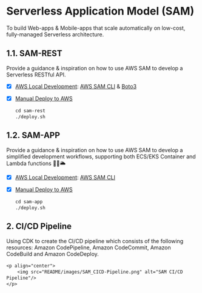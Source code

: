 # Serverless Application Model (SAM)

To build Web-apps & Mobile-apps that scale automatically on low-cost, fully-managed Serverless architecture.

## 1.1. SAM-REST

Provide a guidance & inspiration on how to use AWS SAM to develop a Serverless RESTful API.

* [x] [AWS Local Development](https://devsecops.job4u.io/en/serverless/sam-local): [AWS SAM CLI](https://docs.aws.amazon.com/serverless-application-model/latest/developerguide/serverless-sam-cli-install.html) & [Boto3](https://boto3.amazonaws.com/v1/documentation/api/latest/guide/quickstart.html#installation)
    
* [x] [Manual Deploy to AWS](https://devsecops.job4u.io/en/serverless/manual-deploy)

    ```
    cd sam-rest
    ./deploy.sh
    ```
    
## 1.2. SAM-APP

Provide a guidance & inspiration on how to use AWS SAM to develop a simplified development workflows, supporting both ECS/EKS Container and Lambda functions 🎯🚀🌥

* [x] [AWS Local Development](https://devsecops.job4u.io/en/serverless/sam-local): [AWS SAM CLI](https://docs.aws.amazon.com/serverless-application-model/latest/developerguide/serverless-sam-cli-install.html)
    
* [x] [Manual Deploy to AWS](https://devsecops.job4u.io/en/serverless/manual-deploy)

    ```
    cd sam-app
    ./deploy.sh
    ```

## 2. CI/CD Pipeline

Using CDK to create the CI/CD pipeline which consists of the following resources: Amazon CodePipeline, Amazon CodeCommit, Amazon CodeBuild and Amazon CodeDeploy.

    <p align="center">
        <img src="README/images/SAM_CICD-Pipeline.png" alt="SAM CI/CD Pipeline"/>
    </p>